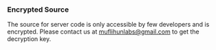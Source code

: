 ### Encrypted Source
The source for server code is only accessible by few developers and is encrypted. Please contact us at muflihunlabs@gmail.com to get the decryption key.


